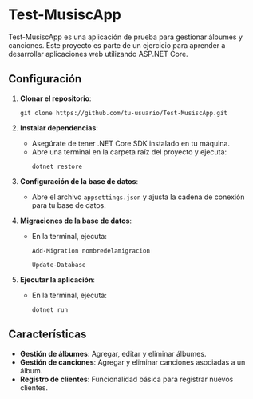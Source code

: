 # Test-MusiscApp

Test-MusiscApp es una aplicación de prueba para gestionar álbumes y canciones. Este proyecto es parte de un ejercicio para aprender a desarrollar aplicaciones web utilizando ASP.NET Core.

## Configuración

1. **Clonar el repositorio**: 
   ```
   git clone https://github.com/tu-usuario/Test-MusiscApp.git
   ```

2. **Instalar dependencias**: 
   - Asegúrate de tener .NET Core SDK instalado en tu máquina.
   - Abre una terminal en la carpeta raíz del proyecto y ejecuta:
     ```
     dotnet restore
     ```

3. **Configuración de la base de datos**:
   - Abre el archivo `appsettings.json` y ajusta la cadena de conexión para tu base de datos.

4. **Migraciones de la base de datos**:
   - En la terminal, ejecuta:
     ```
     Add-Migration nombredelamigracion
     ```
     ```
     Update-Database
     ```

5. **Ejecutar la aplicación**:
   - En la terminal, ejecuta:
     ```
     dotnet run
     ```

## Características

- **Gestión de álbumes**: Agregar, editar y eliminar álbumes.
- **Gestión de canciones**: Agregar y eliminar canciones asociadas a un álbum.
- **Registro de clientes**: Funcionalidad básica para registrar nuevos clientes.
